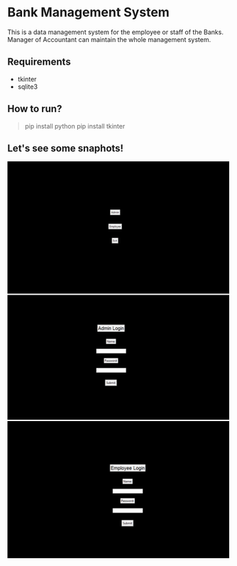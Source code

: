 # Bank Management System
This is a data management system for the employee or staff of the Banks. Manager of Accountant can maintain the whole management system.

## Requirements
- tkinter
- sqlite3

## How to run?
> pip install python
> pip install tkinter

## Let's see some snaphots!
<img src="img/bank.PNG" width="500" /> 
<img src="img/bank2.PNG" width="500" />
<img src="img/bank3.PNG" width="500" />
